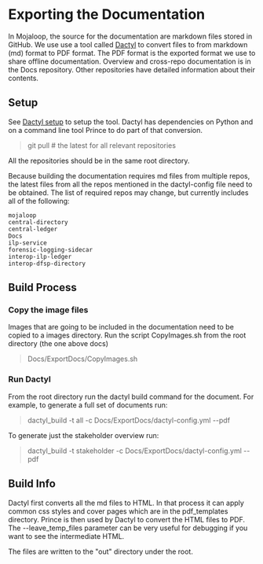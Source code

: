 # Exporting the Documentation
In Mojaloop, the source for the documentation are markdown files stored in GitHub. We use use a tool called [Dactyl](https://github.com/ripple/dactyl) to convert files to from markdown (md) format to PDF format. The PDF format is the exported format we use to share offline documentation.
Overview and cross-repo documentation is in the Docs repository. Other repositories have detailed information about their contents.

## Setup
See [Dactyl setup](https://github.com/ripple/dactyl) to setup the tool. Dactyl has dependencies on Python and on a command line tool Prince to do part of that conversion.

> git pull # the latest for all relevant repositories

All the repositories should be in the same root directory.

Because building the documentation requires md files from multiple repos, the latest files from all the repos mentioned in the dactyl-config file need to be obtained. The list of required repos may change, but currently includes all of the following:

	mojaloop
    central-directory
    central-ledger
    Docs
	ilp-service
    forensic-logging-sidecar
    interop-ilp-ledger
    interop-dfsp-directory
    

## Build Process

### Copy the image files
Images that are going to be included in the documentation need to be copied to a images directory. Run the script CopyImages.sh from the root directory (the one above docs)

> Docs/ExportDocs/CopyImages.sh

### Run Dactyl
From the root directory run the dactyl build command for the document. For example, to generate a full set of documents run:
> dactyl_build -t all -c Docs/ExportDocs/dactyl-config.yml --pdf

To generate just the stakeholder overview run:
> dactyl_build -t stakeholder -c Docs/ExportDocs/dactyl-config.yml --pdf

## Build Info
Dactyl first converts all the md files to HTML. In that process it can apply common css styles and cover pages which are in the pdf_templates directory. Prince is then used by Dactyl to convert the HTML files to PDF. The --leave_temp_files parameter can be very useful for debugging if you want to see the intermediate HTML.

The files are written to the "out" directory under the root.
